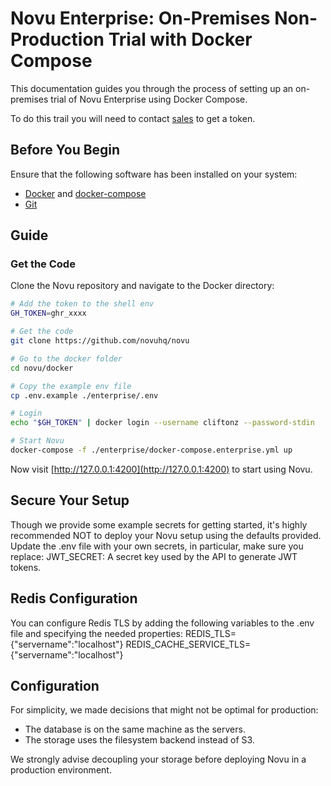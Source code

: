 # Novu Enterprise: On-Premises Non-Production Trial with Docker Compose

This documentation guides you through the process of setting up an on-premises trial of Novu Enterprise using Docker Compose.

To do this trail you will need to contact [sales](https://notify.novu.co/meetings/ryannovu/30minutes) to get a token.

## Before You Begin

Ensure that the following software has been installed on your system:

- [Docker](https://docs.docker.com/engine/install/) and [docker-compose](https://docs.docker.com/compose/install/)
- [Git](https://git-scm.com/downloads)

## Guide

### Get the Code

Clone the Novu repository and navigate to the Docker directory:

```sh
# Add the token to the shell env
GH_TOKEN=ghr_xxxx

# Get the code
git clone https://github.com/novuhq/novu

# Go to the docker folder
cd novu/docker

# Copy the example env file
cp .env.example ./enterprise/.env

# Login
echo "$GH_TOKEN" | docker login --username cliftonz --password-stdin

# Start Novu
docker-compose -f ./enterprise/docker-compose.enterprise.yml up
```

Now visit [http://127.0.0.1:4200](http://127.0.0.1:4200) to start using Novu.

## Secure Your Setup
Though we provide some example secrets for getting started, it's highly recommended NOT to deploy your Novu setup using the defaults provided.
Update the .env file with your own secrets, in particular, make sure you replace:
JWT_SECRET: A secret key used by the API to generate JWT tokens.

## Redis Configuration
You can configure Redis TLS by adding the following variables to the .env file and specifying the needed properties:
REDIS_TLS={"servername":"localhost"}
REDIS_CACHE_SERVICE_TLS={"servername":"localhost"}

## Configuration
For simplicity, we made decisions that might not be optimal for production:
- The database is on the same machine as the servers.
- The storage uses the filesystem backend instead of S3.

We strongly advise decoupling your storage before deploying Novu in a production environment.
